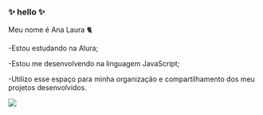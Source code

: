 ### ✨ hello ✨

Meu nome é Ana Laura 🐈

-Estou estudando na Alura;

-Estou me desenvolvendo na linguagem JavaScript;

-Utilizo esse espaço para minha organização e compartilhamento dos meu projetos desenvolvidos.

![](https://media1.tenor.com/m/cFBmiW_O1S8AAAAC/noite-estrelada.gif)


